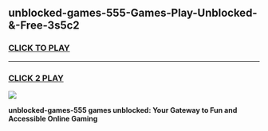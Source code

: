 
## unblocked-games-555-Games-Play-Unblocked-&-Free-3s5c2
<h3>
<a href="https://premium76.site?title=unblocked-games-555&ref=24A">CLICK TO PLAY</a></h3>
<hr>

<h3>
<a href="https://premium76.site?title=unblocked-games-555&ref=24A">CLICK 2 PLAY</a>
  
</h3>

<a href="https://premium76.site?title=unblocked-games-555&ref=24A"><img src="https://clearcache.store/games.png"></a>


**unblocked-games-555 games unblocked: Your Gateway to Fun and Accessible Online Gaming**
